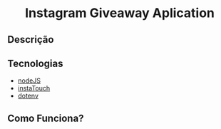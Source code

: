 <h1 align="center">Instagram Giveaway Aplication</h1>

## Descrição


## Tecnologias
- [nodeJS](https://nodejs.org/)<br>
- [instaTouch](https://www.npmjs.com/package/instatouch)
- [dotenv](https://www.npmjs.com/package/dotenv)

## Como Funciona?